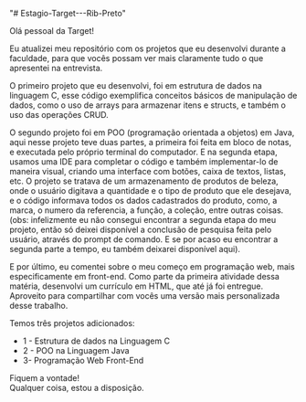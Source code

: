 "# Estagio-Target---Rib-Preto" 

Olá pessoal da Target!

Eu atualizei meu repositório com os projetos que eu desenvolvi durante a faculdade, para que vocês possam ver mais claramente tudo o que apresentei na entrevista.

O primeiro projeto que eu desenvolvi, foi em estrutura de dados na linguagem C, esse código exemplifica conceitos básicos de manipulação de dados, como o uso de arrays para armazenar itens e structs, e também o uso das operações CRUD.

O segundo projeto foi em POO (programação orientada a objetos) em Java, aqui nesse projeto teve duas partes, a primeira foi feita em bloco de notas, e executada pelo próprio terminal do computador. E na segunda etapa, usamos uma IDE para completar o código e também implementar-lo de maneira visual, criando uma interface com botões, caixa de textos, listas, etc.
O projeto se tratava de um armazenamento de produtos de beleza, onde o usuário digitava a quantidade e o tipo de produto que ele desejava, e o código informava todos os dados cadastrados do produto, como, a marca, o numero da referencia, a função, a coleção, entre outras coisas.
(obs: infelizmente eu não consegui encontrar a segunda etapa do meu projeto, então só deixei disponível a conclusão de pesquisa feita pelo usuário, através do prompt de comando. E se por acaso eu encontrar a segunda parte a tempo, eu também deixarei disponível aqui).

E por último, eu comentei sobre o meu começo em programação web, mais especificamente em front-end.
Como parte da primeira atividade dessa matéria, desenvolvi um currículo em HTML, que até já foi entregue. Aproveito para compartilhar com vocês uma versão mais personalizada desse trabalho.

Temos três projetos adicionados:
- 1 - Estrutura de dados na Linguagem C
- 2 - POO na Linguagem Java
- 3- Programação Web Front-End


Fiquem a vontade!   
Qualquer coisa, estou a disposição.
